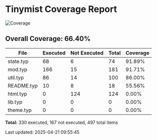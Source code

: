 # Tinymist Coverage Report

![Coverage](https://img.shields.io/badge/coverage-66.40%25-yellow)

## Overall Coverage: 66.40%

| File | Executed | Not Executed | Total | Coverage |
|------|--------|--------|------|--------|
| state.typ | 68 | 6 | 74 | 91.89% |
| mod.typ | 166 | 15 | 181 | 91.71% |
| util.typ | 86 | 14 | 100 | 86.00% |
| README.typ | 10 | 8 | 18 | 55.56% |
| html.typ | 0 | 124 | 124 | 0.00% |
| lib.typ | 0 | 0 | 0 | 0.00% |
| theme.typ | 0 | 0 | 0 | 0.00% |

**Total:** 330 executed, 167 not executed, 497 total items


Last updated: 2025-04-21 09:55:45
